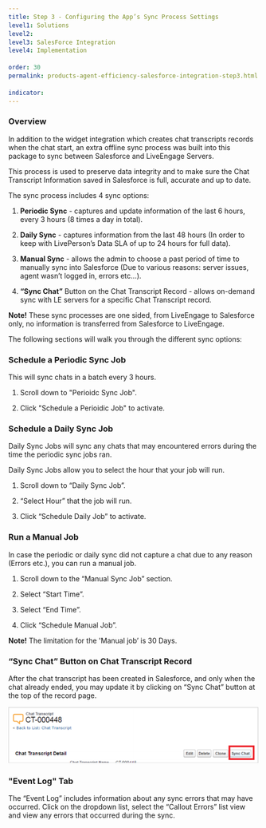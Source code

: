 ```yaml
---
title: Step 3 - Configuring the App’s Sync Process Settings
level1: Solutions
level2: 
level3: SalesForce Integration
level4: Implementation

order: 30
permalink: products-agent-efficiency-salesforce-integration-step3.html

indicator:
---
```


### Overview

In addition to the widget integration which creates chat transcripts records when the chat start, an extra offline sync process was built into this package to sync between Salesforce and LiveEngage Servers.

This process is used to preserve data integrity and to make sure the Chat Transcript Information saved in Salesforce is full, accurate and up to date.

The sync process includes 4 sync options:

1. **Periodic Sync** - captures and update information of the last 6 hours, every 3 hours (8 times a day in total).

2. **Daily Sync** - captures information from the last 48 hours (In order to keep with LivePerson’s Data SLA of up to 24 hours for full data).

3. **Manual Sync** - allows the admin to choose a past period of time to manually sync into Salesforce (Due to various reasons: server issues, agent wasn’t logged in, errors etc...).

4. **“Sync Chat”** Button on the Chat Transcript Record - allows on-demand sync with LE servers for a specific Chat Transcript record.

**Note!** These sync processes are one sided, from LiveEngage to Salesforce only, no information is transferred from
Salesforce to LiveEngage.

The following sections will walk you through the different sync options:

### Schedule a Periodic Sync Job

This will sync chats in a batch every 3 hours.

1. Scroll down to "Perioidc Sync Job".

2. Click "Schedule a Perioidic Job" to activate.

### Schedule a Daily Sync Job

Daily Sync Jobs will sync any chats that may encountered errors during the time the periodic sync jobs ran.

Daily Sync Jobs allow you to select the hour that your job will run.

1. Scroll down to “Daily Sync Job”.

2. “Select Hour” that the job will run.

3. Click “Schedule Daily Job” to activate.

### Run a Manual Job

In case the periodic or daily sync did not capture a chat due to any reason (Errors etc.), you can run a manual job.

1. Scroll down to the “Manual Sync Job” section.

2. Select “Start Time”.

3. Select “End Time”.

4. Click “Schedule Manual Job”.

**Note!** The limitation for the 'Manual job’ is 30 Days. 

### “Sync Chat” Button on Chat Transcript Record

After the chat transcript has been created in Salesforce, and only when the chat already ended, you may update it by clicking on “Sync Chat” button at the top of the record page. 

![SyncChat](img/syncchat.png)

### "Event Log" Tab

The “Event Log” includes information about any sync errors that may have occurred. Click on the dropdown list, select the “Callout Errors” list view and view any errors that occurred during the sync.